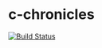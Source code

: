 # c-chronicles

[![Build Status](https://travis-ci.org/hanselrd/c-chronicles.svg?branch=master)](https://travis-ci.org/hanselrd/c-chronicles)
